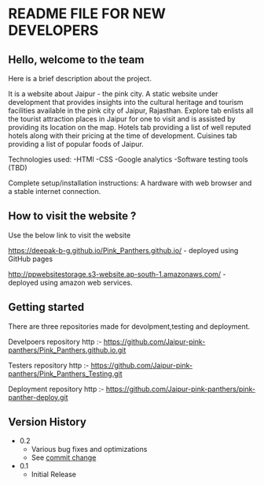 # README FILE FOR NEW DEVELOPERS

## Hello, welcome to the team

Here is a brief description about the project.

It is a website about Jaipur - the pink city. A static website under development that provides insights into the cultural heritage and tourism facilities available in the pink city of Jaipur, Rajasthan. Explore tab enlists all the tourist attraction places in Jaipur for one to visit and is assisted by providing its location on the map. Hotels tab providing a list of well reputed hotels along with their pricing at the time of development. Cuisines tab providing a list of popular foods of Jaipur.

Technologies used: -HTMl -CSS -Google analytics -Software testing tools (TBD)

Complete setup/installation instructions: A hardware with web browser and a stable internet connection.


## How to visit the website ?

Use the below link to visit the website

https://deepak-b-g.github.io/Pink_Panthers.github.io/ - deployed using GitHub pages

http://ppwebsitestorage.s3-website.ap-south-1.amazonaws.com/ - deployed using amazon web services.

## Getting started

There are three repositories made for devolpment,testing and deployment.

Develpoers repository http :- https://github.com/Jaipur-pink-panthers/Pink_Panthers.github.io.git

Testers repository http :- https://github.com/Jaipur-pink-panthers/Pink_Panthers_Testing.git

Deployment repository http :- https://github.com/Jaipur-pink-panthers/pink-panther-deploy.git


## Version History

* 0.2
    * Various bug fixes and optimizations
    * See [commit change](https://github.com/Jaipur-pink-panthers/Pink_Panthers.github.io/commits/main) 
* 0.1
    * Initial Release
